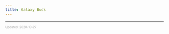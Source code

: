 ```yaml
---
title: Galaxy Buds
---
```


---

<sup><sub><font color="#a6a6a6">Updated: 2020-10-27</font></sub></sup>

